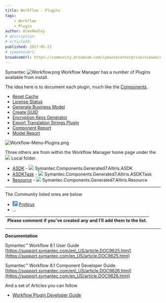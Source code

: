 ```yaml
---
title: Workflow - Plugins
tags:
    - Workflow
    - Plugin
author: AlexHedley
# description: 
# articleId: 
published: 2017-05-23
# symantecUrl:
broadcomUrl: https://community.broadcom.com/symantecenterprise/viewdocument/workflow-plugins?CommunityKey=04ead5e9-3643-4118-b853-afa5a58710c6&tab=librarydocuments
---
```


Symantec ![Workflow.png](images\article-3683401-files_Workflow.png) Workflow Manager has a number of Plugins available from install.
  
The idea here is to document each plugin, much like the [Components](https://community.broadcom.com/symantecenterprise/viewdocument?DocumentKey=85f6ec73-8a87-43b9-a87f-743497fa0fb0&amp;CommunityKey=04ead5e9-3643-4118-b853-afa5a58710c6&amp;tab=librarydocuments).
  
- [Reset Cache](https://community.broadcom.com/symantecenterprise/viewdocument?DocumentKey=2297705e-59fe-4c33-9c47-feb373aee62c&amp;CommunityKey=04ead5e9-3643-4118-b853-afa5a58710c6&amp;tab=librarydocuments)
- [License Status](https://community.broadcom.com/symantecenterprise/viewdocument?DocumentKey=231dfb42-45bc-4b54-9a0e-25c6968220ad&amp;CommunityKey=04ead5e9-3643-4118-b853-afa5a58710c6&amp;tab=librarydocuments)
- [Generate Business Model](https://community.broadcom.com/symantecenterprise/viewdocument?DocumentKey=e6e4f5f1-eae4-4148-9f09-13a93f5ef49f&amp;CommunityKey=04ead5e9-3643-4118-b853-afa5a58710c6&amp;tab=librarydocuments)
- [Create GUID](https://community.broadcom.com/symantecenterprise/viewdocument?DocumentKey=0cb4ba5b-6f4b-4fe8-bc05-a16971bd1f5d&amp;CommunityKey=04ead5e9-3643-4118-b853-afa5a58710c6&amp;tab=librarydocuments)
- [Encryption Keys Generator](https://community.broadcom.com/symantecenterprise/viewdocument?DocumentKey=d3e2baf7-bf11-416a-afca-b16d18e291f9&amp;CommunityKey=04ead5e9-3643-4118-b853-afa5a58710c6&amp;tab=librarydocuments)
- [Export Translation Strings Plugin](https://community.broadcom.com/symantecenterprise/viewdocument?DocumentKey=a0e37fe0-f4b2-404b-ab6c-5f96d1d42310&amp;CommunityKey=04ead5e9-3643-4118-b853-afa5a58710c6&amp;tab=librarydocuments)
- [Component Report](https://community.broadcom.com/symantecenterprise/viewdocument?DocumentKey=d35608ae-06e2-4d0d-85bd-8067a60a460d&amp;CommunityKey=04ead5e9-3643-4118-b853-afa5a58710c6&amp;tab=librarydocuments)
- [Model Report](https://community.broadcom.com/symantecenterprise/viewdocument?DocumentKey=5eb43ff2-f2b0-4202-82be-03c777557763&amp;CommunityKey=04ead5e9-3643-4118-b853-afa5a58710c6&amp;tab=librarydocuments)

![Workflow-Menu-Plugins.png](images\article-3683401-files_Workflow-Menu-Plugins.png)
  
Three others are from within the Workflow Manager home page under the ![](images\article-3683401-files_Folder.png) Local folder.

- [ASDK](https://community.broadcom.com/symantecenterprise/viewdocument?DocumentKey=485fc023-503c-4815-becd-87a070513cb7&amp;CommunityKey=04ead5e9-3643-4118-b853-afa5a58710c6&amp;tab=librarydocuments) - ![](images\article-3683401-files_Int.png) Symantec.Components.Generated7.Altiris.ASDK
- [ASDKTask](https://community.broadcom.com/symantecenterprise/viewdocument?DocumentKey=794770f9-b023-400d-90dc-3e1060738b51&amp;CommunityKey=04ead5e9-3643-4118-b853-afa5a58710c6&amp;tab=librarydocuments) - ![](images\article-3683401-files_Int.png) Symantec.Components.Generated7.Altiris.ASDKTask
- [Resource](https://community.broadcom.com/symantecenterprise/viewdocument?DocumentKey=8aec2e03-20de-4642-a17f-8731397cb561&amp;CommunityKey=04ead5e9-3643-4118-b853-afa5a58710c6&amp;tab=librarydocuments) - ![](images\article-3683401-files_Int.png) Symantec.Components.Generated7.Altiris.Resource

---
  
The Community listed ones are below

- ![Protirus_0](images\Protirus_0.png) [Protirus](https://community.broadcom.com/symantecenterprise/viewdocument?DocumentKey=fcb75f37-a261-47dd-8217-d66552f8fa07&amp;CommunityKey=04ead5e9-3643-4118-b853-afa5a58710c6&amp;tab=librarydocuments)
- ...

| Please comment if you've created any and I'll add them to the list. |
| --- |

---
  
**Documentation**
  
Symantec™ Workflow 8.1 User Guide  
[https://support.symantec.com/en\_US/article.DOC9625.html](https://support.symantec.com/en_US/article.DOC9625.html)
  
Symantec™ Workflow 8.1 Component Developer Guide  
[https://support.symantec.com/en\_US/article.DOC9626.html](https://support.symantec.com/en_US/article.DOC9626.html)
  
And a set of Articles you can follow

- [Workflow Plugin Developer Guide](https://community.broadcom.com/symantecenterprise/viewdocument?DocumentKey=016f70af-1c51-438b-bbae-f98e86164f26&amp;CommunityKey=04ead5e9-3643-4118-b853-afa5a58710c6&amp;tab=librarydocuments)
